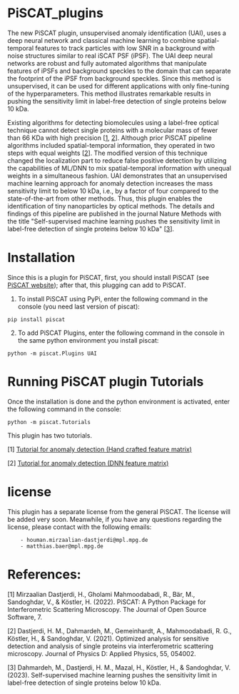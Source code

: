 # PiSCAT_plugins

The new PiSCAT plugin, unsupervised anomaly identification (UAI), uses a deep neural network and classical machine learning to combine spatial-temporal features to track particles with low SNR in a background with noise structures similar to real iSCAT PSF (iPSF). The UAI deep neural networks are robust and fully automated algorithms that manipulate features of iPSFs and background speckles to the domain that can separate the footprint of the iPSF from background speckles. Since this method is unsupervised, it can be used for different applications with only fine-tuning of the hyperparameters. This method illustrates remarkable results in pushing the sensitivity limit in label-free detection of single proteins below 10 kDa.

Existing algorithms for detecting biomolecules using a label-free optical technique cannot detect single proteins with a molecular mass of fewer than 66 KDa with high precision [[1](https://joss.theoj.org/papers/10.21105/joss.04024), [2](https://iopscience.iop.org/article/10.1088/1361-6463/ac2f68)]. Although prior PiSCAT pipeline algorithms included spatial-temporal information, they operated in two steps with equal weights [[2](https://iopscience.iop.org/article/10.1088/1361-6463/ac2f68)]. The modified version of this technique changed the localization part to reduce false positive detection by utilizing the capabilities of ML/DNN to mix spatial-temporal information with unequal weights in a simultaneous fashion. UAI demonstrates that an unsupervised machine learning approach for anomaly detection increases the mass sensitivity limit to below 10 kDa, i.e., by a factor of four compared to the state-of-the-art from other methods. Thus, this plugin enables the identification of tiny nanoparticles by optical methods. The details and findings of this pipeline are published in the journal Nature Methods with the title  "Self-supervised machine learning pushes the sensitivity limit in label-free detection of single proteins below 10 kDa" [[3](https://assets.researchsquare.com/files/rs-1635524/v1_covered.pdf?c=1654180414)]. 

# Installation 

Since this is a plugin for PiSCAT, first, you should install PiSCAT (see [PiSCAT website](https://piscat.readthedocs.io/installation.html)); after that, this plugging can add to PiSCAT.

1. To install PiSCAT using PyPi, enter the following command in the console (you need last version of piscat):
 ```
 pip install piscat
 ```
 
 2. To add PiSCAT Plugins, enter the following command in the console in the same python environment you install piscat:
 
 ```
 python -m piscat.Plugins UAI
 ```
 
# Running PiSCAT plugin Tutorials
Once the installation is done and the python environment is activated, enter the following command in the console:

```
python -m piscat.Tutorials
```

This plugin has two tutorials.

[1] [Tutorial for anomaly detection (Hand crafted feature matrix)](https://piscat.readthedocs.io/Tutorial_UAI_1/Tutorial_UAI_1.html)

[2] [Tutorial for anomaly detection (DNN feature matrix)](https://piscat.readthedocs.io/Tutorial_UAI_2/Tutorial_UAI_2.html)








# license
This plugin has a separate license from the general PiSCAT. The license will be added very soon. Meanwhile, if you have any questions regarding the 
license, please contact with the following emails:

        - houman.mirzaalian-dastjerdi@mpl.mpg.de
        - matthias.baer@mpl.mpg.de
        
# References:

[1] Mirzaalian Dastjerdi, H., Gholami Mahmoodabadi, R., Bär, M., Sandoghdar, V., & Köstler, H. (2022). PiSCAT: A Python Package for Interferometric Scattering Microscopy. The Journal of Open Source Software, 7.

[2] Dastjerdi, H. M., Dahmardeh, M., Gemeinhardt, A., Mahmoodabadi, R. G., Köstler, H., & Sandoghdar, V. (2021). Optimized analysis for sensitive detection and analysis of single proteins via interferometric scattering microscopy. Journal of Physics D: Applied Physics, 55, 054002.

[3] Dahmardeh, M., Dastjerdi, H. M., Mazal, H., Köstler, H., & Sandoghdar, V. (2023). Self-supervised machine learning pushes the sensitivity limit in label-free detection of single proteins below 10 kDa.
